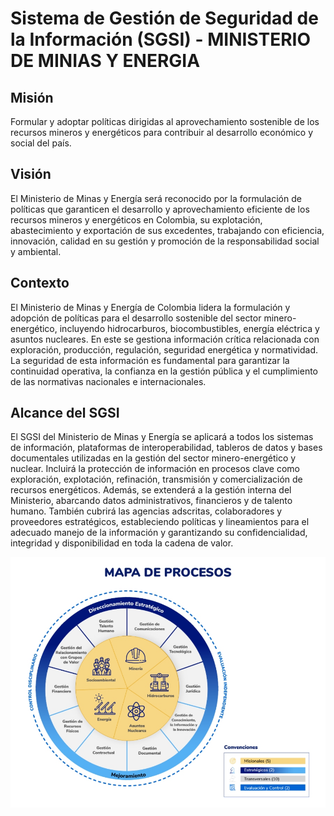 # Sistema de Gestión de Seguridad de la Información (SGSI) - MINISTERIO DE MINIAS Y ENERGIA

## Misión
Formular y adoptar políticas dirigidas al aprovechamiento sostenible de los recursos mineros y energéticos para contribuir al desarrollo económico y social del país.

## Visión
El Ministerio de Minas y Energía será reconocido por la formulación de políticas que garanticen el desarrollo y aprovechamiento eficiente de los recursos mineros y energéticos en Colombia, su explotación, abastecimiento y exportación de sus excedentes, trabajando con eficiencia, innovación, calidad en su gestión y promoción de la responsabilidad social y ambiental.

## Contexto  

El Ministerio de Minas y Energía de Colombia lidera la formulación y adopción de políticas para el desarrollo sostenible del sector minero-energético, incluyendo hidrocarburos, biocombustibles, energía eléctrica y asuntos nucleares. En este se gestiona información crítica relacionada con exploración, producción, regulación, seguridad energética y normatividad. La seguridad de esta información es fundamental para garantizar la continuidad operativa, la confianza en la gestión pública y el cumplimiento de las normativas nacionales e internacionales. 

## Alcance del SGSI 

El SGSI del Ministerio de Minas y Energía se aplicará a todos los sistemas de información, plataformas de interoperabilidad, tableros de datos y bases documentales utilizadas en la gestión del sector minero-energético y nuclear. Incluirá la protección de información en procesos clave como exploración, explotación, refinación, transmisión y comercialización de recursos energéticos. Además, se extenderá a la gestión interna del Ministerio, abarcando datos administrativos, financieros y de talento humano. También cubrirá las agencias adscritas, colaboradores y proveedores estratégicos, estableciendo políticas y lineamientos para el adecuado manejo de la información y garantizando su confidencialidad, integridad y disponibilidad en toda la cadena de valor.

![alt text](https://github.com/jaiderospina/Gesti-n-de-Ciberseguridad_2024_2/blob/main/Grupo_3/SGSI_MINMINAS/mapaProcesos-MME-2023.jpg?raw=true)
